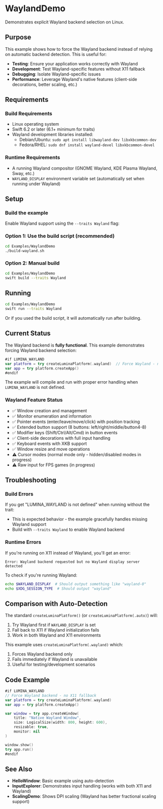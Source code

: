 # WaylandDemo

Demonstrates explicit Wayland backend selection on Linux.

## Purpose

This example shows how to force the Wayland backend instead of relying on automatic backend detection. This is useful for:

- **Testing**: Ensure your application works correctly with Wayland
- **Development**: Test Wayland-specific features without X11 fallback
- **Debugging**: Isolate Wayland-specific issues
- **Performance**: Leverage Wayland's native features (client-side decorations, better scaling, etc.)

## Requirements

### Build Requirements
- Linux operating system
- Swift 6.2 or later (6.1+ minimum for traits)
- Wayland development libraries installed:
  - Debian/Ubuntu: `sudo apt install libwayland-dev libxkbcommon-dev`
  - Fedora/RHEL: `sudo dnf install wayland-devel libxkbcommon-devel`

### Runtime Requirements
- A running Wayland compositor (GNOME Wayland, KDE Plasma Wayland, Sway, etc.)
- `WAYLAND_DISPLAY` environment variable set (automatically set when running under Wayland)

## Setup

### Build the example

Enable Wayland support using the `--traits Wayland` flag:

### Option 1: Use the build script (recommended)
```bash
cd Examples/WaylandDemo
./build-wayland.sh
```

### Option 2: Manual build
```bash
cd Examples/WaylandDemo
swift build --traits Wayland
```

## Running

```bash
cd Examples/WaylandDemo
swift run --traits Wayland
```

Or if you used the build script, it will automatically run after building.

## Current Status

The Wayland backend is **fully functional**. This example demonstrates forcing Wayland backend selection:

```swift
#if LUMINA_WAYLAND
var platform = try createLuminaPlatform(.wayland)  // Force Wayland - no X11 fallback
var app = try platform.createApp()
#endif
```

The example will compile and run with proper error handling when `LUMINA_WAYLAND` is not defined.

### Wayland Feature Status

- ✅ Window creation and management
- ✅ Monitor enumeration and information
- ✅ Pointer events (enter/leave/move/click) with position tracking
- ✅ Extended button support (8 buttons: left/right/middle/button4-8)
- ✅ Modifier keys (Shift/Ctrl/Alt/Cmd) in button events
- ✅ Client-side decorations with full input handling
- ✅ Keyboard events with XKB support
- ✅ Window resize and move operations
- ⚠️ Cursor modes (normal mode only - hidden/disabled modes in progress)
- ⚠️ Raw input for FPS games (in progress)

## Troubleshooting

### Build Errors

If you get "LUMINA_WAYLAND is not defined" when running without the trait:
- This is expected behavior - the example gracefully handles missing Wayland support
- Build with `--traits Wayland` to enable Wayland backend

### Runtime Errors

If you're running on X11 instead of Wayland, you'll get an error:
```
Error: Wayland backend requested but no Wayland display server detected
```

To check if you're running Wayland:
```bash
echo $WAYLAND_DISPLAY  # Should output something like "wayland-0"
echo $XDG_SESSION_TYPE  # Should output "wayland"
```

## Comparison with Auto-Detection

The standard `createLuminaPlatform()` (or `createLuminaPlatform(.auto)`) will:
1. Try Wayland first if `WAYLAND_DISPLAY` is set
2. Fall back to X11 if Wayland initialization fails
3. Work in both Wayland and X11 environments

This example uses `createLuminaPlatform(.wayland)` which:
1. Forces Wayland backend only
2. Fails immediately if Wayland is unavailable
3. Useful for testing/development scenarios

## Code Example

```swift
#if LUMINA_WAYLAND
// Force Wayland backend - no X11 fallback
var platform = try createLuminaPlatform(.wayland)
var app = try platform.createApp()

var window = try app.createWindow(
    title: "Native Wayland Window",
    size: LogicalSize(width: 800, height: 600),
    resizable: true,
    monitor: nil
)

window.show()
try app.run()
#endif
```

## See Also

- **HelloWindow**: Basic example using auto-detection
- **InputExplorer**: Demonstrates input handling (works with both X11 and Wayland)
- **ScalingDemo**: Shows DPI scaling (Wayland has better fractional scaling support)
